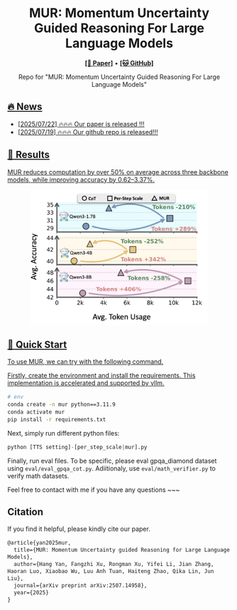 <h1 align="center">
MUR: Momentum Uncertainty Guided Reasoning For Large
Language Models
</h1>

<p align="center">
  <!-- <a href="https://github.com/yayayacc/MUR/"><b>[🌐 PyPi Package]</b></a> • -->
  <a href="https://arxiv.org/abs/2507.14958"><b>[📜 Paper]</b></a> •
  <a href="https://github.com/yayayacc/MUR/"><b>[🐱 GitHub]</b></a>
  
</p>

<p align="center"> Repo for "MUR: Momentum Uncertainty Guided Reasoning For Large Language Models</a>"</p>
<a href="https://arxiv.org/abs/2507.14958" target="_blank">

## 🔥 News

- [2025/07/22] 🔥🔥🔥 Our paper is released !!!
- [2025/07/19] 🔥🔥🔥 Our github repo is released!!!

## 📖 Results

MUR reduces computation by over 50\% on average across three backbone models, while improving accuracy by 0.62–3.37\%.

<p align="center">
    <img src="./assets/Intro.png" alt="scaling" width="400">
</p>

## 🚀 Quick Start

To use MUR, we can try with the following command.

Firstly, create the environment and install the requirements. This implementation is accelerated and supported by vllm.

```bash
# env
conda create -n mur python==3.11.9
conda activate mur
pip install -r requirements.txt
```

Next, simply run different python files: 

```python
python [TTS setting]-[per_step_scale|mur].py
```

Finally, run eval files. To be specific, please eval gpqa_diamond dataset using ``eval/eval_gpqa_cot.py``. Adiitionaly, use ``eval/math_verifier.py`` to verify math datasets.

Feel free to contact with me if you have any questions ~~~

## Citation

If you find it helpful, please kindly cite our paper.
```
@article{yan2025mur,
  title={MUR: Momentum Uncertainty guided Reasoning for Large Language Models},
  author={Hang Yan, Fangzhi Xu, Rongman Xu, Yifei Li, Jian Zhang, Haoran Luo, Xiaobao Wu, Luu Anh Tuan, Haiteng Zhao, Qika Lin, Jun Liu},
  journal={arXiv preprint arXiv:2507.14958},
  year={2025}
}
```
